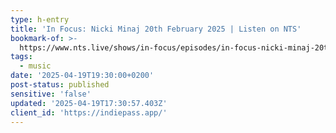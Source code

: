 ```yaml
---
type: h-entry
title: 'In Focus: Nicki Minaj 20th February 2025 | Listen on NTS'
bookmark-of: >-
  https://www.nts.live/shows/in-focus/episodes/in-focus-nicki-minaj-20th-february-2025
tags:
  - music
date: '2025-04-19T19:30:00+0200'
post-status: published
sensitive: 'false'
updated: '2025-04-19T17:30:57.403Z'
client_id: 'https://indiepass.app/'
---
```


